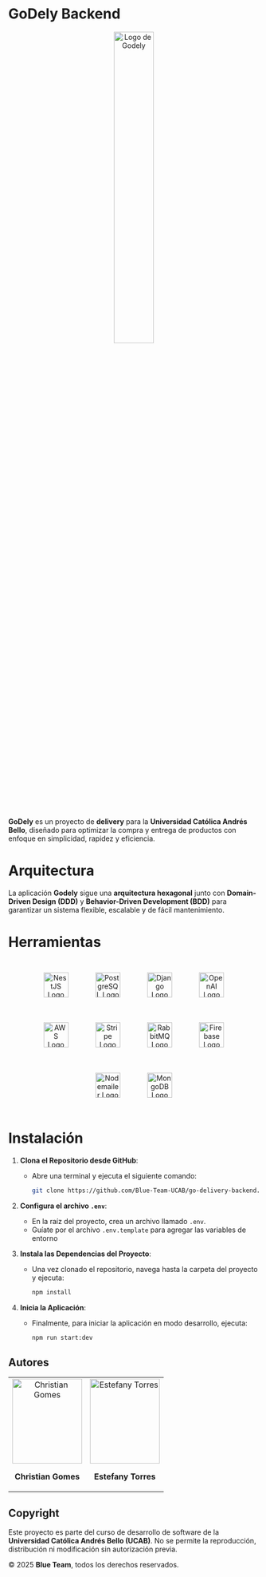 # GoDely Backend

<p align="center">
    <img src="https://godely.s3.us-east-1.amazonaws.com/logoGodely.jpg" alt="Logo de Godely" width="40%">
</p>

**GoDely** es un proyecto de **delivery** para la **Universidad Católica Andrés Bello**, diseñado para optimizar la compra y entrega de productos con enfoque en simplicidad, rapidez y eficiencia.

# Arquitectura

La aplicación **Godely** sigue una **arquitectura hexagonal** junto con **Domain-Driven Design (DDD)** y **Behavior-Driven Development (BDD)** para garantizar un sistema flexible, escalable y de fácil mantenimiento.

# Herramientas

<div align="center">
  <img src="https://nestjs.com/img/logo-small.svg" alt="NestJS Logo" width="50" style="margin: 5%;">
  <img src="https://cdn.jsdelivr.net/gh/devicons/devicon/icons/postgresql/postgresql-original.svg" alt="PostgreSQL Logo" width="50" style="margin: 5%;">
  <img src="https://cdn.jsdelivr.net/gh/devicons/devicon/icons/django/django-plain.svg" alt="Django Logo" width="50" style="margin: 5%;">
  <img src="https://godely.s3.us-east-1.amazonaws.com/OPENIA.svg" alt="OpenAI Logo" width="50" style="margin: 5%;">
  <img src="https://godely.s3.us-east-1.amazonaws.com/AWS.jpg" alt="AWS Logo" width="50" style="margin: 5%;">
  <img src="https://stripe.com/img/v3/home/twitter.png" alt="Stripe Logo" width="50" style="margin: 5%;">
  <img src="https://godely.s3.us-east-1.amazonaws.com/Rabit.png" alt="RabbitMQ Logo" width="50" style="margin: 5%;">
  <img src="https://godely.s3.us-east-1.amazonaws.com/firabese.png" alt="Firebase Logo" width="50" style="margin: 5%;">
  <img src="https://godely.s3.us-east-1.amazonaws.com/nodemailer.svg" alt="Nodemailer Logo" width="50" style="margin: 5%;">
  <img src="https://www.svgrepo.com/show/331488/mongodb.svg" alt="MongoDB Logo" width="50" style="margin: 5%;">
</div>

# Instalación

1. **Clona el Repositorio desde GitHub**:

   - Abre una terminal y ejecuta el siguiente comando:
     ```bash
     git clone https://github.com/Blue-Team-UCAB/go-delivery-backend.git
     ```

2. **Configura el archivo `.env`**:

   - En la raíz del proyecto, crea un archivo llamado `.env`.
   - Guíate por el archivo `.env.template` para agregar las variables de entorno

3. **Instala las Dependencias del Proyecto**:

   - Una vez clonado el repositorio, navega hasta la carpeta del proyecto y ejecuta:
     ```bash
     npm install
     ```

4. **Inicia la Aplicación**:
   - Finalmente, para iniciar la aplicación en modo desarrollo, ejecuta:
     ```bash
     npm run start:dev
     ```

## Autores

<div align="center">
  <table>
    <tr>
      <td align="center">
        <img src="https://godely.s3.us-east-1.amazonaws.com/ChristianGomes.jpg" alt="Christian Gomes" width="140" height="170">
        <p><strong>Christian Gomes</strong></p>
      </td>
      <td align="center">
        <img src="https://godely.s3.us-east-1.amazonaws.com/Estefany+Torres.jpg" alt="Estefany Torres" width="140" height="170">
        <p><strong>Estefany Torres</strong></p>
      </td>
    </tr>
  </table>
</div>

## Copyright

Este proyecto es parte del curso de desarrollo de software de la **Universidad Católica Andrés Bello (UCAB)**. No se permite la reproducción, distribución ni modificación sin autorización previa.

© 2025 **Blue Team**, todos los derechos reservados.
